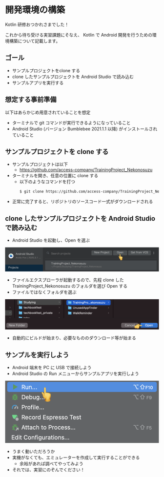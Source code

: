 # 開発環境の構築

Kotlin 研修おつかれさまでした！

これから待ち受ける実習課題にそなえ、 Kotlin で Android 開発を行うための環境構築について記載します。

## ゴール

* サンプルプロジェクトをclone する
* clone したサンプルプロジェクトを Android Studio で読み込む
* サンプルアプリを実行する

## 想定する事前準備

以下はあらかじめ用意されていることを想定

* ターミナルで git コマンドが実行できるようになっていること
* Android Studio (バージョン Bumblebee 2021.1.1 以降) がインストールされていること

## サンプルプロジェクトを clone する

* サンプルプロジェクトは以下
  * https://github.com/access-company/TrainingProject_Nekonosuzu
* ターミナルを開き、任意の位置に clone する
  * 以下のようなコマンドを打つ
    ```bash
    $ git clone https://github.com/access-company/TrainingProject_Nekonosuzu.git
    ```
* 正常に完了すると、リポジトリのソースコード一式がダウンロードされる

## clone したサンプルプロジェクトを Android Studio で読み込む

* Android Studio を起動し、Open を選ぶ

![as1.png](./assets/images/as1.png)

* ファイルエクスプローラが起動するので、先程 clone した TrainingProject_Nekonosuzu のフォルダを選び Open する
* ファイルではなくフォルダを選ぶ

![as2.png](./assets/images/as2.png)

* 自動的にビルドが始まり、必要なもののダウンロード等が始まる

## サンプルを実行しよう

* Android 端末を PC に USB で接続しよう
* Android Studio の Run メニューからサンプルアプリを実行しよう

![as3.png](./assets/images/as3.png)

* うまく動いただろうか
* 実機がなくても、エミュレーターを作成して実行することができる
  * 余裕があれば調べてやってみよう
* それでは、実習にのぞんでください！
